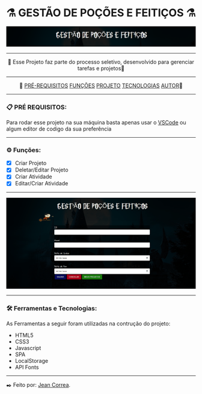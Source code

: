 # ⚗️ GESTÃO DE POÇÕES E FEITIÇOS ⚗️
<img src='./assets/gestaoreadme.png'>

---

<p align="center">🚀 Esse Projeto faz parte do processo seletivo, desenvolvido para gerenciar tarefas e projetos🚀 </p>

---
 
<p align = "center" >📌 
    <a href="#">PRÉ-REQUISITOS</a>
    <a href="#">FUNÇÕES</a>
    <a href="#">PROJETO</a>
    <a href="#">TECNOLOGIAS</a>
    <a href="#">AUTOR</a>📌 
</p> 

---

### 📋  PRÉ REQUISITOS: 
   <p >Para rodar esse projeto na sua máquina basta apenas usar o <a href="https://code.visualstudio.com/">VSCode</a> ou algum editor
      de codigo da sua preferência</p>

---

### ⚙️ Funções:

- [x] Criar Projeto
- [x] Deletar/Editar Projeto
- [x] Criar Atividade
- [x] Editar/Criar Atividade

---

<img  src="./assets/animacaoreadme.gif">

---

### 🛠️ Ferramentas e Tecnologias:

As Ferramentas a seguir foram utilizadas na contrução do projeto:

- HTML5
- CSS3
- Javascript
- SPA
- LocalStorage
- API Fonts

---

✒️ Feito por: <a href="https://jeancorreaportfolio.com.br/">Jean Correa</a>. 
